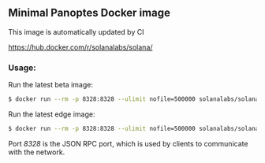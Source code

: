 ## Minimal Panoptes Docker image
This image is automatically updated by CI

https://hub.docker.com/r/solanalabs/solana/

### Usage:
Run the latest beta image:
```bash
$ docker run --rm -p 8328:8328 --ulimit nofile=500000 solanalabs/solana:beta
```

Run the latest edge image:
```bash
$ docker run --rm -p 8328:8328 --ulimit nofile=500000 solanalabs/solana:edge
```

Port *8328* is the JSON RPC port, which is used by clients to communicate with the network.
